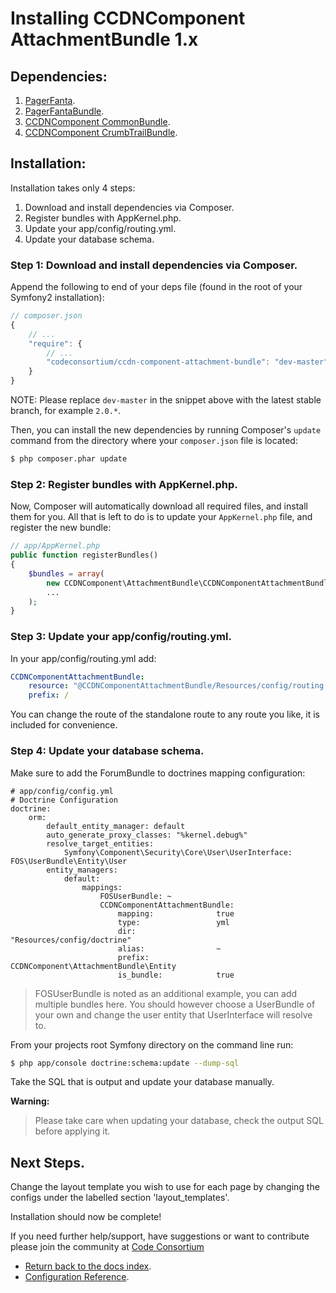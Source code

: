 Installing CCDNComponent AttachmentBundle 1.x
=============================================

## Dependencies:

1. [PagerFanta](https://github.com/whiteoctober/Pagerfanta).
2. [PagerFantaBundle](http://github.com/whiteoctober/WhiteOctoberPagerfantaBundle).
3. [CCDNComponent CommonBundle](https://github.com/codeconsortium/CommonBundle).
4. [CCDNComponent CrumbTrailBundle](https://github.com/codeconsortium/CrumbTrailBundle).

## Installation:

Installation takes only 4 steps:

1. Download and install dependencies via Composer.
2. Register bundles with AppKernel.php.
3. Update your app/config/routing.yml.
4. Update your database schema.

### Step 1: Download and install dependencies via Composer.

Append the following to end of your deps file (found in the root of your Symfony2 installation):

``` js
// composer.json
{
    // ...
    "require": {
        // ...
        "codeconsortium/ccdn-component-attachment-bundle": "dev-master"
    }
}
```

NOTE: Please replace ``dev-master`` in the snippet above with the latest stable branch, for example ``2.0.*``.

Then, you can install the new dependencies by running Composer's ``update``
command from the directory where your ``composer.json`` file is located:

``` bash
$ php composer.phar update
```

### Step 2: Register bundles with AppKernel.php.

Now, Composer will automatically download all required files, and install them
for you. All that is left to do is to update your ``AppKernel.php`` file, and
register the new bundle:

``` php
// app/AppKernel.php
public function registerBundles()
{
    $bundles = array(
		new CCDNComponent\AttachmentBundle\CCDNComponentAttachmentBundle(),
		...
	);
}
```

### Step 3: Update your app/config/routing.yml.

In your app/config/routing.yml add:

``` yml
CCDNComponentAttachmentBundle:
    resource: "@CCDNComponentAttachmentBundle/Resources/config/routing.yml"
    prefix: /
```

You can change the route of the standalone route to any route you like, it is included for convenience.

### Step 4: Update your database schema.

Make sure to add the ForumBundle to doctrines mapping configuration:

```
# app/config/config.yml
# Doctrine Configuration
doctrine:
    orm:
        default_entity_manager: default
        auto_generate_proxy_classes: "%kernel.debug%"
        resolve_target_entities:
            Symfony\Component\Security\Core\User\UserInterface: FOS\UserBundle\Entity\User
        entity_managers:
            default:
                mappings:
                    FOSUserBundle: ~
                    CCDNComponentAttachmentBundle:
                        mapping:              true
                        type:                 yml
                        dir:                  "Resources/config/doctrine"
                        alias:                ~
                        prefix:               CCDNComponent\AttachmentBundle\Entity
                        is_bundle:            true
```

> FOSUserBundle is noted as an additional example, you can add multiple bundles here. You should however choose a UserBundle of your own and change the user entity that UserInterface will resolve to.

From your projects root Symfony directory on the command line run:

``` bash
$ php app/console doctrine:schema:update --dump-sql
```

Take the SQL that is output and update your database manually.

**Warning:**

> Please take care when updating your database, check the output SQL before applying it.

## Next Steps.

Change the layout template you wish to use for each page by changing the configs under the labelled section 'layout_templates'.

Installation should now be complete!

If you need further help/support, have suggestions or want to contribute please join the community at [Code Consortium](http://www.codeconsortium.com)

- [Return back to the docs index](index.md).
- [Configuration Reference](configuration_reference.md).
